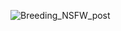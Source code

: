 ![Breeding_NSFW_post](https://github.com/user-attachments/assets/bfdb9861-7b24-4687-845f-fbb7349ce12f)
